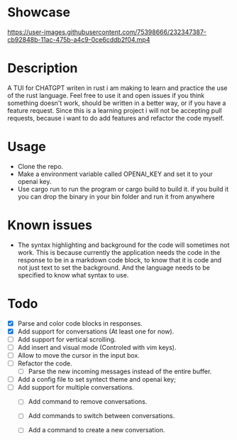 Showcase
==============================

https://user-images.githubusercontent.com/75398666/232347387-cb92848b-11ac-475b-a4c9-0ce6cddb2f04.mp4

Description
==============================

A TUI for CHATGPT writen in rust i am making to learn and practice the use of the rust language.
Feel free to use it and open issues if you think something doesn't work, should be written in a
better way, or if you have a feature request.
Since this is a learning project i will not be accepting pull requests, because i want to do add
features and refactor the code myself.

Usage
==============================

- Clone the repo.
- Make a environment variable called OPENAI_KEY and set it to your openai key.
- Use cargo run to run the program or cargo build to build it.
if you build it you can drop the binary in your bin folder and run it from anywhere


Known issues
==============================

- The syntax highlighting and background for the code will sometimes not work.
This is because currently the application needs the code in the response to be in a markdown code block,
to know that it is code and not just text to set the background. And the language needs to be specified
to know what syntax to use.

Todo
==============================

- [x] Parse and color code blocks in responses.
- [x] Add support for conversations (At least one for now).
- [ ] Add support for vertical scrolling.
- [ ] Add insert and visual mode (Controled with vim keys).
- [ ] Allow to move the cursor in the input box.
- [ ] Refactor the code.
    - [ ] Parse the new incoming messages instead of the entire buffer.
- [ ] Add a config file to set syntect theme and openai key;
- [ ] Add support for multiple conversations.
    - [ ] Add command to remove conversations.
    - [ ] Add commands to switch between conversations.
    - [ ] Add a command to create a new conversation.







